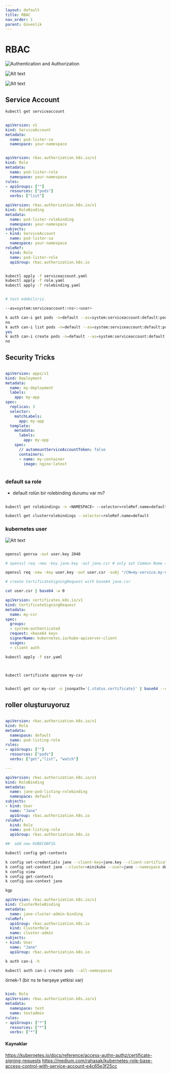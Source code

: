 ```yaml
---
layout: default
title: RBAC
nav_order: 1
parent: Güvenlik
---
```


# RBAC


![Authentication and Authorization](../kaynaklar/auth-autor.webp)


![Alt text](../kaynaklar/sa-role-rolebinding.webp)

![Alt text](../kaynaklar/sa-clusterrole-clusterrolebinding.webp)

## Service Account

```bash
kubectl get serviceaccount

```

```yaml

apiVersion: v1
kind: ServiceAccount
metadata:
  name: pod-lister-sa
  namespace: your-namespace
```

```yaml

apiVersion: rbac.authorization.k8s.io/v1
kind: Role
metadata:
  name: pod-lister-role
  namespace: your-namespace
rules:
- apiGroups: [""]
  resources: ["pods"]
  verbs: ["list"]

```

```yaml
apiVersion: rbac.authorization.k8s.io/v1
kind: RoleBinding
metadata:
  name: pod-lister-rolebinding
  namespace: your-namespace
subjects:
- kind: ServiceAccount
  name: pod-lister-sa
  namespace: your-namespace
roleRef:
  kind: Role
  name: pod-lister-role
  apiGroup: rbac.authorization.k8s.io

```

```bash

kubectl apply -f serviceaccount.yaml
kubectl apply -f role.yaml
kubectl apply -f rolebinding.yaml


# test edebiliriz.

--as=system:serviceaccount:<ns>:<user>

k auth can-i get pods -n=default --as=system:serviceaccount:default:pod-lister-sa
no
k auth can-i list pods -n=default --as=system:serviceaccount:default:pod-lister-sa
yes
k auth can-i create pods -n=default --as=system:serviceaccount:default:pod-lister-sa
no
```


## Security Tricks

```yaml

apiVersion: apps/v1
kind: Deployment
metadata:
  name: my-deployment
  labels:
    app: my-app
spec:
  replicas: 3
  selector:
    matchLabels:
      app: my-app
  template:
    metadata:
      labels:
        app: my-app
    spec:
      // automountServiceAccountToken: false
      containers:
      - name: my-container
        image: nginx:latest
        

```

### default sa role

* default rolün bir rolebinding durumu var mı? 
```bash

kubectl get rolebindings -n <NAMESPACE> --selector=roleRef.name=default

kubectl get clusterrolebindings --selector=roleRef.name=default


```



### kubernetes user


![Alt text](../kaynaklar/K8S_credentials_1.png)

```bash

openssl genrsa -out user.key 2048

# openssl req -new -key jane.key -out jane.csr # only set Common Name = jane

openssl req -new -key user.key -out user.csr -subj "/CN=my-service.my-namespace.svc.cluster.local"

# create CertificateSigningRequest with base64 jane.csr

cat user.csr | base64 -w 0

```

```yaml
apiVersion: certificates.k8s.io/v1
kind: CertificateSigningRequest
metadata:
  name: my-csr
spec:
  groups:
  - system:authenticated
  request: <base64 key>
  signerName: kubernetes.io/kube-apiserver-client
  usages:
  - client auth

```


```bash 
kubectl apply -f csr.yaml



kubectl certificate approve my-csr


kubectl get csr my-csr -o jsonpath='{.status.certificate}' | base64 --decode > jane.crt

```

## roller oluşturuyoruz

```yaml

apiVersion: rbac.authorization.k8s.io/v1
kind: Role
metadata:
  namespace: default
  name: pod-listing-role
rules:
- apiGroups: [""]
  resources: ["pods"]
  verbs: ["get","list", "watch"]

---

apiVersion: rbac.authorization.k8s.io/v1
kind: RoleBinding
metadata:
  name: jane-pod-listing-rolebinding
  namespace: default
subjects:
- kind: User
  name: "Jane"
  apiGroup: rbac.authorization.k8s.io
roleRef:
  kind: Role
  name: pod-listing-role
  apiGroup: rbac.authorization.k8s.io                                       

```


```bash
##  add new KUBECONFIG

kubectl config get-contexts

k config set-credentials jane --client-key=jane.key --client-certificate=jane.crt
k config set-context jane --cluster=minikube --user=jane --namespace default
k config view
k config get-contexts
k config use-context jane

kgp

```

```yaml
apiVersion: rbac.authorization.k8s.io/v1
kind: ClusterRoleBinding
metadata:
  name: jane-cluster-admin-binding
roleRef:
  apiGroup: rbac.authorization.k8s.io
  kind: ClusterRole
  name: cluster-admin
subjects:
- kind: User
  name: "Jane"
  apiGroup: rbac.authorization.k8s.io

```


```bash
k auth can-i -h

kubectl auth can-i create pods --all-namespaces

```


örnek-1 (bir ns te herşeye yetkisi var)

```yaml

kind: Role
apiVersion: rbac.authorization.k8s.io/v1
metadata:
  namespace: test
  name: testadmin
rules:
- apiGroups: ["*"]
  resources: ["*"]
  verbs: ["*"]


```


#### Kaynaklar
https://kubernetes.io/docs/reference/access-authn-authz/certificate-signing-requests
https://medium.com/rahasak/kubernetes-role-base-access-control-with-service-account-e4c65e3f25cc